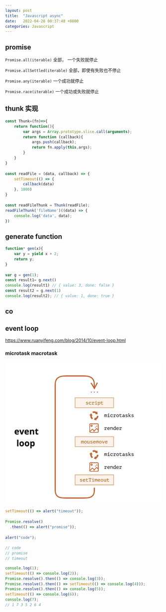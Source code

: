 ```yaml
---
layout: post
title:  "Javascript async"
date:   2022-04-28 00:37:48 +0800
categories: Javascript
---
```


## promise

`Promise.all(iterable)` 全部， 一个失败就停止

`Promise.allSettled(iterable)` 全部，即使有失败也不停止

`Promise.any(iterable)` 一个成功就停止

`Promise.race(iterable)` 一个成功或失败就停止

## thunk 实现

```js
const Thunk=(fn)=>{
    return function(){
        var args = Array.prototype.slice.call(arguments);
        return function (callback){
            args.push(callback);
            return fn.apply(this,args);
        }
    }
}

const readFile = (data, callback) => {
    setTimeout(() => {
        callback(data)
    }, 1000)
}

const readFileThunk = Thunk(readFile);
readFileThunk('fileName')((data) => {
    console.log('data', data);
})
```

## generate function

```js
function* gen(x){
    var y = yield x + 2;
    return y;
}

var g = gen(1);
const result1= g.next()
console.log(result1) // { value: 3, done: false }
const result2 = g.next(1)
console.log(result2); // { value: 1, done: true }


```

## co

## event loop

https://www.ruanyifeng.com/blog/2014/10/event-loop.html

### microtask macrotask

![img.png](/assets/event_loop.png)
```js
setTimeout(() => alert("timeout"));

Promise.resolve()
  .then(() => alert("promise"));

alert("code");

// code
// promise
// timeout
```

```js
console.log(1);
setTimeout(() => console.log(2));
Promise.resolve().then(() => console.log(3));
Promise.resolve().then(() => setTimeout(() => console.log(4)));
Promise.resolve().then(() => console.log(5));
setTimeout(() => console.log(6));
console.log(7);
// 1 7 3 5 2 6 4
```


